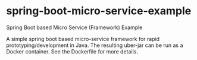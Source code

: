 # spring-boot-micro-service-example
Spring Boot based Micro Service (Framework) Example

A simple spring boot based micro-service framework for rapid prototyping/development in Java.
The resulting uber-jar can be run as a Docker container. 
See the Dockerfile for more details.

